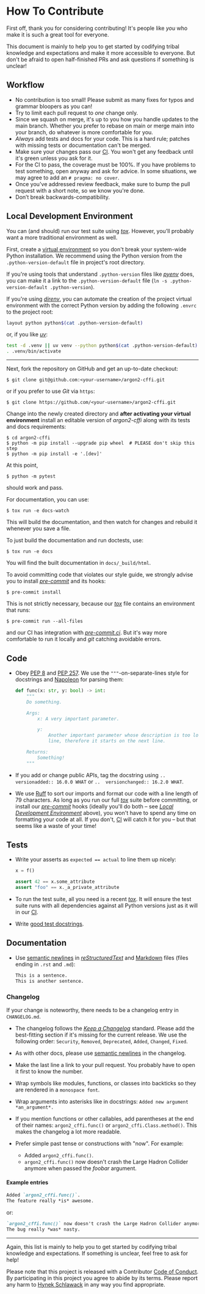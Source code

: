 # How To Contribute

First off, thank you for considering contributing!
It's people like *you* who make it is such a great tool for everyone.

This document is mainly to help you to get started by codifying tribal knowledge and expectations and make it more accessible to everyone.
But don't be afraid to open half-finished PRs and ask questions if something is unclear!


## Workflow

- No contribution is too small!
  Please submit as many fixes for typos and grammar bloopers as you can!
- Try to limit each pull request to *one* change only.
- Since we squash on merge, it's up to you how you handle updates to the main branch.
  Whether you prefer to rebase on main or merge main into your branch, do whatever is more comfortable for you.
- *Always* add tests and docs for your code.
  This is a hard rule; patches with missing tests or documentation can't be merged.
- Make sure your changes pass our [CI].
  You won't get any feedback until it's green unless you ask for it.
- For the CI to pass, the coverage must be 100%.
  If you have problems to test something, open anyway and ask for advice.
  In some situations, we may agree to add an `# pragma: no cover`.
- Once you've addressed review feedback, make sure to bump the pull request with a short note, so we know you're done.
- Don’t break backwards-compatibility.


## Local Development Environment

You can (and should) run our test suite using [*tox*].
However, you’ll probably want a more traditional environment as well.

First, create a [virtual environment](https://virtualenv.pypa.io/) so you don't break your system-wide Python installation.
We recommend using the Python version from the `.python-version-default` file in project's root directory.

If you're using tools that understand `.python-version` files like [*pyenv*](https://github.com/pyenv/pyenv) does, you can make it a link to the `.python-version-default` file (`ln -s .python-version-default .python-version`).

If you're using [*direnv*](https://direnv.net), you can automate the creation of the project virtual environment with the correct Python version by adding the following `.envrc` to the project root:

```bash
layout python python$(cat .python-version-default)
```

or, if you like [*uv*](https://github.com/astral-sh/uv):

```bash
test -d .venv || uv venv --python python$(cat .python-version-default)
. .venv/bin/activate
```

---

Next, fork the repository on GitHub and get an up-to-date checkout:

```console
$ git clone git@github.com:<your-username>/argon2-cffi.git
```

or if you prefer to use *Git* via `https`:

```console
$ git clone https://github.com/<your-username>/argon2-cffi.git
```

Change into the newly created directory and **after activating your virtual environment** install an editable version of *argon2-cffi* along with its tests and docs requirements:

```console
$ cd argon2-cffi
$ python -m pip install --upgrade pip wheel  # PLEASE don't skip this step
$ python -m pip install -e '.[dev]'
```

At this point,

```console
$ python -m pytest
```

should work and pass.

For documentation, you can use:

```console
$ tox run -e docs-watch
```

This will build the documentation, and then watch for changes and rebuild it whenever you save a file.

To just build the documentation and run doctests, use:

```console
$ tox run -e docs
```

You will find the built documentation in `docs/_build/html`.

To avoid committing code that violates our style guide, we strongly advise you to install [*pre-commit*] and its hooks:

```console
$ pre-commit install
```

This is not strictly necessary, because our [*tox*] file contains an environment that runs:

```console
$ pre-commit run --all-files
```

and our CI has integration with [*pre-commit.ci*](https://pre-commit.ci).
But it's way more comfortable to run it locally and *git* catching avoidable errors.


## Code

- Obey [PEP 8](https://www.python.org/dev/peps/pep-0008/) and [PEP 257](https://www.python.org/dev/peps/pep-0257/).
  We use the `"""`-on-separate-lines style for docstrings and [Napoleon](https://www.sphinx-doc.org/en/master/usage/extensions/napoleon.html) for parsing them:

  ```python
  def func(x: str, y: bool) -> int:
      """
      Do something.

      Args:
          x: A very important parameter.

          y:
              Another important parameter whose description is too long for one
              line, therefore it starts on the next line.

      Returns:
          Something!
      """
  ```
- If you add or change public APIs, tag the docstring using `..  versionadded:: 16.0.0 WHAT` or `..  versionchanged:: 16.2.0 WHAT`.

- We use [Ruff](https://ruff.rs/) to sort our imports and format our code with a line length of 79 characters.
  As long as you run our full [*tox*] suite before committing, or install our [*pre-commit*] hooks (ideally you'll do both – see [*Local Development Environment*](#local-development-environment) above), you won't have to spend any time on formatting your code at all.
  If you don't, [CI] will catch it for you – but that seems like a waste of your time!


## Tests

- Write your asserts as `expected == actual` to line them up nicely:

  ```python
  x = f()

  assert 42 == x.some_attribute
  assert "foo" == x._a_private_attribute
  ```

- To run the test suite, all you need is a recent [*tox*].
  It will ensure the test suite runs with all dependencies against all Python versions just as it will in our [CI].

- Write [good test docstrings](https://jml.io/pages/test-docstrings.html).


## Documentation

- Use [semantic newlines] in [*reStructuredText*](https://www.sphinx-doc.org/en/master/usage/restructuredtext/index.html) and [Markdown](https://docs.github.com/en/get-started/writing-on-github/getting-started-with-writing-and-formatting-on-github/basic-writing-and-formatting-syntax) files (files ending in `.rst` and `.md`):

  ```rst
  This is a sentence.
  This is another sentence.
  ```


### Changelog

If your change is noteworthy, there needs to be a changelog entry in `CHANGELOG.md`.

- The changelog follows the [*Keep a Changelog*](https://keepachangelog.com/en/1.0.0/) standard.
  Please add the best-fitting section if it's missing for the current release.
  We use the following order: `Security`, `Removed`, `Deprecated`, `Added`, `Changed`, `Fixed`.
- As with other docs, please use [semantic newlines] in the changelog.
- Make the last line a link to your pull request.
  You probably have to open it first to know the number.
- Wrap symbols like modules, functions, or classes into backticks so they are rendered in a `monospace font`.
- Wrap arguments into asterisks like in docstrings:
  `Added new argument *an_argument*.`
- If you mention functions or other callables, add parentheses at the end of their names:
  `argon2_cffi.func()` or `argon2_cffi.Class.method()`.
  This makes the changelog a lot more readable.
- Prefer simple past tense or constructions with "now".
  For example:

  * Added `argon2_cffi.func()`.
  * `argon2_cffi.func()` now doesn't crash the Large Hadron Collider anymore when passed the *foobar* argument.


#### Example entries

```markdown
Added `argon2_cffi.func()`.
The feature really *is* awesome.
```

or:

```markdown
`argon2_cffi.func()` now doesn't crash the Large Hadron Collider anymore when passed the *foobar* argument.
The bug really *was* nasty.
```

---

Again, this list is mainly to help you to get started by codifying tribal knowledge and expectations.
If something is unclear, feel free to ask for help!

Please note that this project is released with a Contributor [Code of Conduct](https://github.com/hynek/argon2-cffi/blob/main/.github/CODE_OF_CONDUCT.md).
By participating in this project you agree to abide by its terms.
Please report any harm to [Hynek Schlawack] in any way you find appropriate.


[CI]: https://github.com/hynek/argon2-cffi/actions
[Hynek Schlawack]: https://hynek.me/about/
[*pre-commit*]: https://pre-commit.com/
[*tox*]: https://https://tox.wiki/
[semantic newlines]: https://rhodesmill.org/brandon/2012/one-sentence-per-line/
